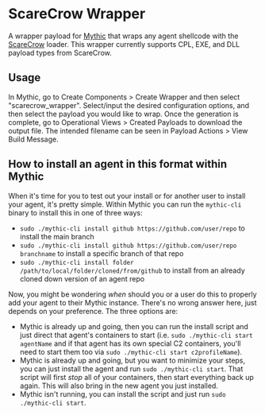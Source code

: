 # ScareCrow Wrapper
A wrapper payload for [Mythic](https://github.com/its-a-feature/Mythic) that wraps any agent shellcode with the [ScareCrow](https://github.com/Tylous/ScareCrow) loader. This wrapper currently supports CPL, EXE, and DLL payload types from ScareCrow.

## Usage
In Mythic, go to Create Components > Create Wrapper and then select "scarecrow_wrapper". Select/input the desired configuration options, and then select the payload you would like to wrap. Once the generation is complete, go to Operational Views > Created Payloads to download the output file. The intended filename can be seen in Payload Actions > View Build Message.

## How to install an agent in this format within Mythic

When it's time for you to test out your install or for another user to install your agent, it's pretty simple. Within Mythic you can run the `mythic-cli` binary to install this in one of three ways:

* `sudo ./mythic-cli install github https://github.com/user/repo` to install the main branch
* `sudo ./mythic-cli install github https://github.com/user/repo branchname` to install a specific branch of that repo
* `sudo ./mythic-cli install folder /path/to/local/folder/cloned/from/github` to install from an already cloned down version of an agent repo

Now, you might be wondering _when_ should you or a user do this to properly add your agent to their Mythic instance. There's no wrong answer here, just depends on your preference. The three options are:

* Mythic is already up and going, then you can run the install script and just direct that agent's containers to start (i.e. `sudo ./mythic-cli start agentName` and if that agent has its own special C2 containers, you'll need to start them too via `sudo ./mythic-cli start c2profileName`).
* Mythic is already up and going, but you want to minimize your steps, you can just install the agent and run `sudo ./mythic-cli start`. That script will first _stop_ all of your containers, then start everything back up again. This will also bring in the new agent you just installed.
* Mythic isn't running, you can install the script and just run `sudo ./mythic-cli start`. 

